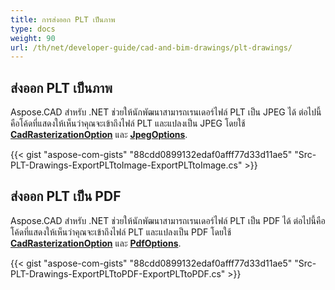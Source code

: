 ```yaml
---
title: การส่งออก PLT เป็นภาพ
type: docs
weight: 90
url: /th/net/developer-guide/cad-and-bim-drawings/plt-drawings/
---
```


## **ส่งออก PLT เป็นภาพ**

Aspose.CAD สำหรับ .NET ช่วยให้นักพัฒนาสามารถเรนเดอร์ไฟล์ PLT เป็น JPEG ได้ ต่อไปนี้คือโค้ดที่แสดงให้เห็นว่าคุณจะเข้าถึงไฟล์ PLT และแปลงเป็น JPEG โดยใช้ [**CadRasterizationOption**](https://reference.aspose.com/cad/net/aspose.cad.imageoptions/cadrasterizationoptions) และ [**JpegOptions**](https://reference.aspose.com/cad/net/aspose.cad.imageoptions/jpegoptions).

{{< gist "aspose-com-gists" "88cdd0899132edaf0afff77d33d11ae5" "Src-PLT-Drawings-ExportPLTtoImage-ExportPLTtoImage.cs" >}}

## **ส่งออก PLT เป็น PDF**

Aspose.CAD สำหรับ .NET ช่วยให้นักพัฒนาสามารถเรนเดอร์ไฟล์ PLT เป็น PDF ได้ ต่อไปนี้คือโค้ดที่แสดงให้เห็นว่าคุณจะเข้าถึงไฟล์ PLT และแปลงเป็น PDF โดยใช้ [**CadRasterizationOption**](https://reference.aspose.com/cad/net/aspose.cad.imageoptions/cadrasterizationoptions) และ [**PdfOptions**](https://reference.aspose.com/cad/net/aspose.cad.imageoptions/pdfoptions).

{{< gist "aspose-com-gists" "88cdd0899132edaf0afff77d33d11ae5" "Src-PLT-Drawings-ExportPLTtoPDF-ExportPLTtoPDF.cs" >}}
